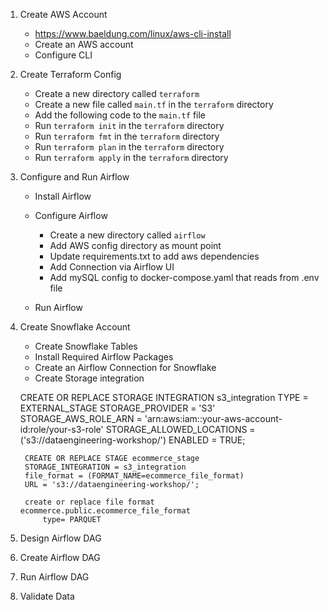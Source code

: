 
1. Create AWS Account
    - https://www.baeldung.com/linux/aws-cli-install
    - Create an AWS account
    - Configure CLI

2. Create Terraform Config

    - Create a new directory called `terraform`
    - Create a new file called `main.tf` in the `terraform` directory
    - Add the following code to the `main.tf` file
    - Run `terraform init` in the `terraform` directory
    - Run `terraform fmt` in the `terraform` directory
    - Run `terraform plan` in the `terraform` directory
    - Run `terraform apply` in the `terraform` directory

3. Configure and Run Airflow
    - Install Airflow
    - Configure Airflow
        - Create a new directory called `airflow`
        - Add AWS config directory as mount point
        - Update requirements.txt to add aws dependencies
        - Add Connection via Airflow UI
        - Add mySQL config to docker-compose.yaml that reads from .env file

    - Run Airflow

4. Create Snowflake Account

    - Create Snowflake Tables
    - Install Required Airflow Packages
    - Create an Airflow Connection for Snowflake
    - Create Storage integration

    CREATE OR REPLACE STORAGE INTEGRATION s3_integration
        TYPE = EXTERNAL_STAGE
        STORAGE_PROVIDER = 'S3'
        STORAGE_AWS_ROLE_ARN = 'arn:aws:iam::your-aws-account-id:role/your-s3-role'
        STORAGE_ALLOWED_LOCATIONS = ('s3://dataengineering-workshop/')
        ENABLED = TRUE;

        CREATE OR REPLACE STAGE ecommerce_stage
        STORAGE_INTEGRATION = s3_integration
        file_format = (FORMAT_NAME=ecommerce_file_format)
        URL = 's3://dataengineering-workshop/';

        create or replace file format ecommerce.public.ecommerce_file_format
            type= PARQUET


5. Design Airflow DAG

6. Create Airflow DAG

7. Run Airflow DAG

8. Validate Data

